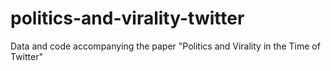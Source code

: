 # politics-and-virality-twitter
Data and code accompanying the paper "Politics and Virality in the Time of Twitter"
